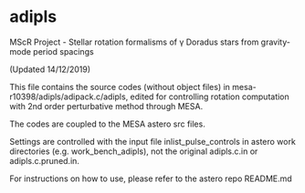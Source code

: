 # adipls

MScR Project - Stellar rotation formalisms of γ Doradus stars from gravity-mode period spacings

(Updated 14/12/2019)

This file contains the source codes (without object files) in mesa-r10398/adipls/adipack.c/adipls,
edited for controlling rotation computation with 2nd order perturbative method through MESA. 

The codes are coupled to the MESA astero src files.

Settings are controlled with the input file inlist_pulse_controls in astero work directories 
(e.g. work_bench_adipls), not the original adipls.c.in or adipls.c.pruned.in. 


For instructions on how to use, please refer to the astero repo README.md




